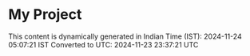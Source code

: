 # My Project

This content is dynamically generated in Indian Time (IST): 2024-11-24 05:07:21 IST
Converted to UTC: 2024-11-23 23:37:21 UTC

